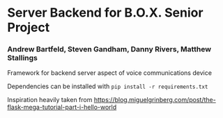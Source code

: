 # Server Backend for B.O.X. Senior Project
### Andrew Bartfeld, Steven Gandham, Danny Rivers, Matthew Stallings

Framework for backend server aspect of voice communications device

Dependencies can be installed with `pip install -r requirements.txt`

Inspiration heavily taken from https://blog.miguelgrinberg.com/post/the-flask-mega-tutorial-part-i-hello-world
